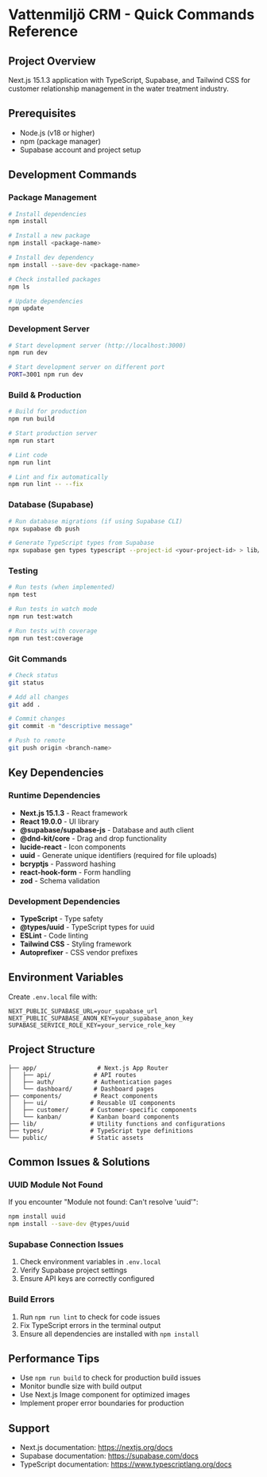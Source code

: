 # Vattenmiljö CRM - Quick Commands Reference

## Project Overview
Next.js 15.1.3 application with TypeScript, Supabase, and Tailwind CSS for customer relationship management in the water treatment industry.

## Prerequisites
- Node.js (v18 or higher)
- npm (package manager)
- Supabase account and project setup

## Development Commands

### Package Management
```bash
# Install dependencies
npm install

# Install a new package
npm install <package-name>

# Install dev dependency
npm install --save-dev <package-name>

# Check installed packages
npm ls

# Update dependencies
npm update
```

### Development Server
```bash
# Start development server (http://localhost:3000)
npm run dev

# Start development server on different port
PORT=3001 npm run dev
```

### Build & Production
```bash
# Build for production
npm run build

# Start production server
npm run start

# Lint code
npm run lint

# Lint and fix automatically
npm run lint -- --fix
```

### Database (Supabase)
```bash
# Run database migrations (if using Supabase CLI)
npx supabase db push

# Generate TypeScript types from Supabase
npx supabase gen types typescript --project-id <your-project-id> > lib/database.types.ts
```

### Testing
```bash
# Run tests (when implemented)
npm test

# Run tests in watch mode
npm run test:watch

# Run tests with coverage
npm run test:coverage
```

### Git Commands
```bash
# Check status
git status

# Add all changes
git add .

# Commit changes
git commit -m "descriptive message"

# Push to remote
git push origin <branch-name>
```

## Key Dependencies

### Runtime Dependencies
- **Next.js 15.1.3** - React framework
- **React 19.0.0** - UI library
- **@supabase/supabase-js** - Database and auth client
- **@dnd-kit/core** - Drag and drop functionality
- **lucide-react** - Icon components
- **uuid** - Generate unique identifiers (required for file uploads)
- **bcryptjs** - Password hashing
- **react-hook-form** - Form handling
- **zod** - Schema validation

### Development Dependencies
- **TypeScript** - Type safety
- **@types/uuid** - TypeScript types for uuid
- **ESLint** - Code linting
- **Tailwind CSS** - Styling framework
- **Autoprefixer** - CSS vendor prefixes

## Environment Variables
Create `.env.local` file with:
```
NEXT_PUBLIC_SUPABASE_URL=your_supabase_url
NEXT_PUBLIC_SUPABASE_ANON_KEY=your_supabase_anon_key
SUPABASE_SERVICE_ROLE_KEY=your_service_role_key
```

## Project Structure
```
├── app/                 # Next.js App Router
│   ├── api/            # API routes
│   ├── auth/           # Authentication pages
│   └── dashboard/      # Dashboard pages
├── components/         # React components
│   ├── ui/            # Reusable UI components
│   ├── customer/      # Customer-specific components
│   └── kanban/        # Kanban board components
├── lib/               # Utility functions and configurations
├── types/             # TypeScript type definitions
└── public/            # Static assets
```

## Common Issues & Solutions

### UUID Module Not Found
If you encounter "Module not found: Can't resolve 'uuid'":
```bash
npm install uuid
npm install --save-dev @types/uuid
```

### Supabase Connection Issues
1. Check environment variables in `.env.local`
2. Verify Supabase project settings
3. Ensure API keys are correctly configured

### Build Errors
1. Run `npm run lint` to check for code issues
2. Fix TypeScript errors in the terminal output
3. Ensure all dependencies are installed with `npm install`

## Performance Tips
- Use `npm run build` to check for production build issues
- Monitor bundle size with build output
- Use Next.js Image component for optimized images
- Implement proper error boundaries for production

## Support
- Next.js documentation: https://nextjs.org/docs
- Supabase documentation: https://supabase.com/docs
- TypeScript documentation: https://www.typescriptlang.org/docs